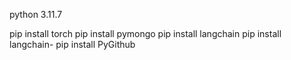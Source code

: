 python 3.11.7

pip install torch
pip install pymongo
pip install langchain
pip install langchain-
pip install PyGithub